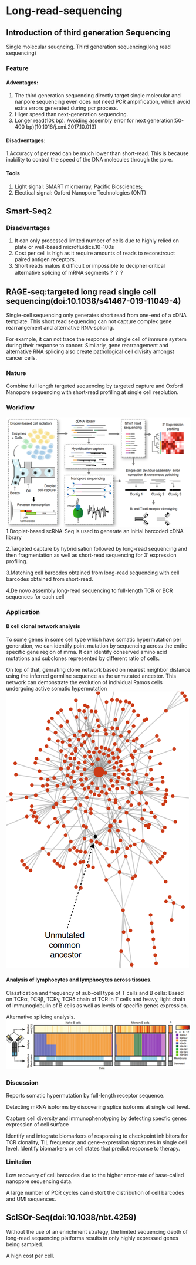 # Long-read-sequencing
## Introduction of third generation Sequencing 
Single molecular seuqncing.
Third generation sequencing(long read sequencing)
### Feature
#### Adventages:
1. The third generation sequencing directly target single molecular and nanpore sequencing even does not need PCR amplification, which avoid extra errors generated during pcr process.
2. Higer speed than next-generation sequencing.
3. Longer read(10k bp). Avoiding assembly error for next generation(50-400 bp)(10.1016/j.cmi.2017.10.013)
#### Disadventages:
1.Accuracy of per read can be much lower than short-read. This is because inability to control the speed of the DNA molecules through the pore.

#### Tools
1. Light signal: SMART microarray, Pacific Biosciences; 
2. Electical signal: Oxford Nanopore Technologies (ONT)

## Smart-Seq2
### Disadvantages
1. It can only processed limited number of cells due to highly relied on plate or well-based microfluidics.10-100s
2. Cost per cell is high as it require amounts of reads to reconstrcuct paired antigen receptors.
3. Short reads makes it difficult or impossible to decipher critical alternative splicing of mRNA segments？？？

## RAGE-seq:targeted long read single cell sequencing(doi:10.1038/s41467-019-11049-4)
Single-cell sequencing only generates short read from one-end of a cDNA template. This short read sequencing can not capture complex gene rearrangement and alternative RNA-splicing.

For example, it can not trace the response of single cell of immune system during their response to cancer. Similarly, gene rearrangement and alternative RNA splicing also create pathological cell divisity amongst cancer cells.

### Nature
Combine full length targeted sequencing by targeted capture and Oxford Nanopore sequencing with short-read profiling at single cell resolution.

### Workflow
![RAGE workflow](longread-singlecell-workflow.png)
1.Droplet-based scRNA-Seq is used to generate an initial barcoded cDNA library

2.Targeted capture by hybridisation followed by long-read sequencing and then fragmentation as well as short-read sequencing for 3’ expression profiling. 

3.Matching cell barcodes obtained from long-read sequencing with cell barcodes obtained from short-read.

4.De novo assembly long-read sequencing to  full-length TCR or BCR sequences for each cell

### Application
#### B cell clonal network analysis
To some genes in some cell type which have somatic hypermutation per generation, we can identify point mutation by sequencing across the entire specific gene region of mrna. It can identify conserved amino acid mutations and subclones represented by different ratio of cells.

On top of that, genrating clone network based on nearest neighbor distance using the inferred germline sequence as the unmutated ancestor. This network can demonstrate the evolution of individual Ramos cells undergoing active somatic hypermutation
![RAGE workflow](clonal-netwrok.png)

#### Analysis of lymphocytes and lymphocytes across tissues.
Classfication and frequency of sub-cell type of T cells and B cells: Based on  TCRα, TCRβ, TCRγ,  TCRδ chain of TCR in T cells and heavy, light chain of immunoglobulin of B cells as well as levels of specific genes expression.

Alternative splicing analysis.
![splicing](alternative-splicing.png)

### Discussion
Reports somatic hypermutation by full-length receptor sequence.

Detecting mRNA isoforms by discovering splice isoforms at single cell level.
 
Capture cell diversity and immunophenotyping by detecting specfic genes expression of cell surface

Identify and integrate biomarkers of responsing to checkpoint inhibitors for TCR clonality, TIL frequency, and gene-expression signatures in single cell level. Identify biomarkers or cell states that predict response to therapy.

#### Limitation
Low recovery of cell barcodes due to the higher error-rate of base-called nanopore sequencing data. 

A large number of PCR cycles can distort the distribution of cell barcodes and UMI sequences.

## ScISOr-Seq(doi:10.1038/nbt.4259)

Without the use of an enrichment strategy, the limited sequencing depth of long-read sequencing platforms results in only highly expressed genes being sampled.

A high cost per cell.
